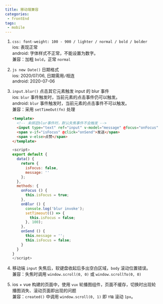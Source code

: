 ```yaml
---
title: 移动端兼容
categories:
 - frontEnd
tags:
 - mobile
---
```


<!-- more -->



1. `css: font-weight: 100 - 900 / lighter / normal / bold / bolder`  
    ios: 表现正常  
    android: 字体样式不正常，不能设置为数字。  
    兼容：加粗 `bold`，正常 `normal`

2. `js new Date()` 日期格式  
    ios: 2020/07/06, 日期需用`/`相连  
    android: 2020-07-06

3. `input.blur()` 点击其它元素触发 input 的 blur 事件  
    ios: `blur` 事件触发时，当前元素的点击事件仍可以触发。  
    android: `blur` 事件触发时，当前元素的点击事件不可以触发。  
    兼容：采用 `setTimeOut(fn)` 处理

    ```html
    <template>
      <!-- 未绑定blur事件时，默认失焦事件不会触发 -->
      <input type="text" ref="input" v-model="message" @focus="onFocus" @blur="onBlur"/>
      <span v-if="isFocus" @click="onSend">发送</span> 
      <span v-else>点赞</span> 
    </template>
    ```

    ```js
    <script>
    export default {
      data() {
        return {
          isFocus: false,
          message: ''
        };
      },
      methods: {
        onFocus () {
          this.isFocus = true;
        },
        onBlur () {
          console.log('blur invoke');
          setTimeout(() => {
            this.isFocus = false;
          }, 100);
        },
        onSend () {
          this.message = '';
          this.isFocus = false;
        }
      }
    }
    </script>
    ```

4. 移动端 `input` 失焦后，软键盘收起后多出空白区域，`body` 滚动位置错误。  
    兼容：失焦时调用 `window.scroll(0, 0)` 或 `window.scrollTo(0, 0)`

5. ios + vue 构建的页面中，使用 `vux` 轮播图组件，页面不缓存，切换时出现轮播图消失、滚动页面即出现的问题  
    兼容：`created()` 中调用 `window.scroll(0, 1)` 即 `Y轴` 滚动 `1px`。

